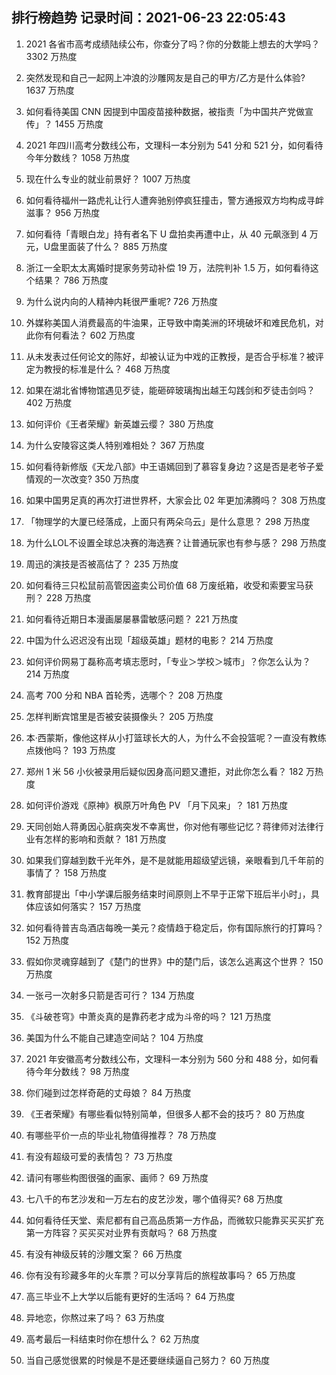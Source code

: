 
## 排行榜趋势 记录时间：2021-06-23 22:05:43
  
  1. 2021 各省市高考成绩陆续公布，你查分了吗？你的分数能上想去的大学吗？ 3302 万热度
    
  2. 突然发现和自己一起网上冲浪的沙雕网友是自己的甲方/乙方是什么体验? 1637 万热度
    
  3. 如何看待美国 CNN 因提到中国疫苗接种数据，被指责「为中国共产党做宣传」？ 1455 万热度
    
  4. 2021 年四川高考分数线公布，文理科一本分别为 541 分和 521 分，如何看待今年分数线？ 1058 万热度
    
  5. 现在什么专业的就业前景好？ 1007 万热度
    
  6. 如何看待福州一路虎礼让行人遭奔驰别停疯狂撞击，警方通报双方均构成寻衅滋事？ 956 万热度
    
  7. 如何看待「青眼白龙」持有者名下 U 盘拍卖再遭中止，从 40 元飙涨到 4 万元，U盘里面装了什么？ 885 万热度
    
  8. 浙江一全职太太离婚时提家务劳动补偿 19 万，法院判补 1.5 万，如何看待这个结果？ 786 万热度
    
  9. 为什么说内向的人精神内耗很严重呢? 726 万热度
    
  10. 外媒称美国人消费最高的牛油果，正导致中南美洲的环境破坏和难民危机，对此你有何看法？ 602 万热度
    
  11. 从未发表过任何论文的陈好，却被认证为中戏的正教授，是否合乎标准？被评定为教授的标准是什么？ 468 万热度
    
  12. 如果在湖北省博物馆遇见歹徒，能砸碎玻璃掏出越王勾践剑和歹徒击剑吗？ 402 万热度
    
  13. 如何评价《王者荣耀》新英雄云缨？ 380 万热度
    
  14. 为什么安陵容这类人特别难相处？ 367 万热度
    
  15. 如何看待新修版《天龙八部》中王语嫣回到了慕容复身边？这是否是老爷子爱情观的一次改变? 350 万热度
    
  16. 如果中国男足真的再次打进世界杯，大家会比 02 年更加沸腾吗？ 308 万热度
    
  17. 「物理学的大厦已经落成，上面只有两朵乌云」是什么意思？ 298 万热度
    
  18. 为什么LOL不设置全球总决赛的海选赛？让普通玩家也有参与感？ 298 万热度
    
  19. 周迅的演技是否被高估了？ 235 万热度
    
  20. 如何看待三只松鼠前高管因盗卖公司价值 68 万废纸箱，收受和索要宝马获刑？ 228 万热度
    
  21. 如何看待近期日本漫画屡屡暴雷敏感问题？ 221 万热度
    
  22. 中国为什么迟迟没有出现「超级英雄」题材的电影？ 214 万热度
    
  23. 如何评价网易丁磊称高考填志愿时，「专业＞学校＞城市」？你怎么认为？ 214 万热度
    
  24. 高考 700 分和 NBA 首轮秀，选哪个？ 208 万热度
    
  25. 怎样判断宾馆里是否被安装摄像头？ 205 万热度
    
  26. 本·西蒙斯，像他这样从小打篮球长大的人，为什么不会投篮呢？一直没有教练点拨他吗？ 193 万热度
    
  27. 郑州 1 米 56 小伙被录用后疑似因身高问题又遭拒，对此你怎么看？ 182 万热度
    
  28. 如何评价游戏《原神》枫原万叶角色 PV 「月下风来」？ 181 万热度
    
  29. 天同创始人蒋勇因心脏病突发不幸离世，你对他有哪些记忆？蒋律师对法律行业有怎样的影响和贡献？ 181 万热度
    
  30. 如果我们穿越到数千光年外，是不是就能用超级望远镜，亲眼看到几千年前的事情了？ 158 万热度
    
  31. 教育部提出「中小学课后服务结束时间原则上不早于正常下班后半小时」，具体应该如何落实？ 157 万热度
    
  32. 如何看待普吉岛酒店每晚一美元？疫情趋于稳定后，你有国际旅行的打算吗？ 152 万热度
    
  33. 假如你灵魂穿越到了《楚门的世界》中的楚门后，该怎么逃离这个世界？ 150 万热度
    
  34. 一张弓一次射多只箭是否可行？ 134 万热度
    
  35. 《斗破苍穹》中萧炎真的是靠药老才成为斗帝的吗？ 121 万热度
    
  36. 美国为什么不能自己建造空间站？ 104 万热度
    
  37. 2021 年安徽高考分数线公布，文理科一本分别为 560 分和 488 分，如何看待今年分数线？ 98 万热度
    
  38. 你们碰到过怎样奇葩的丈母娘？ 84 万热度
    
  39. 《王者荣耀》有哪些看似特别简单，但很多人都不会的技巧？ 80 万热度
    
  40. 有哪些平价一点的毕业礼物值得推荐？ 78 万热度
    
  41. 有没有超级可爱的表情包？ 73 万热度
    
  42. 请问有哪些构图很强的画家、画师？ 69 万热度
    
  43. 七八千的布艺沙发和一万左右的皮艺沙发，哪个值得买? 68 万热度
    
  44. 如何看待任天堂、索尼都有自己高品质第一方作品，而微软只能靠买买买扩充第一方阵容？买买买对业界有贡献吗？ 68 万热度
    
  45. 有没有神级反转的沙雕文案？ 66 万热度
    
  46. 你有没有珍藏多年的火车票？可以分享背后的旅程故事吗？ 65 万热度
    
  47. 高三毕业不上大学以后能有更好的生活吗？ 64 万热度
    
  48. 异地恋，你熬过来了吗？ 63 万热度
    
  49. 高考最后一科结束时你在想什么？ 62 万热度
    
  50. 当自己感觉很累的时候是不是还要继续逼自己努力？ 60 万热度
    
